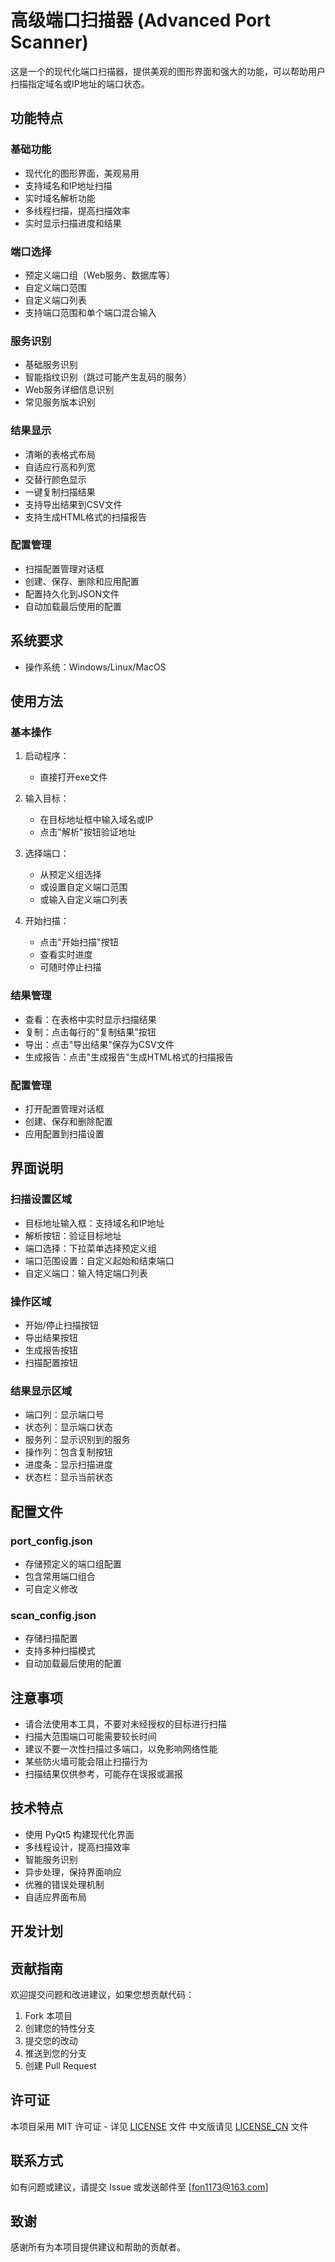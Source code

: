 # 高级端口扫描器 (Advanced Port Scanner)

这是一个的现代化端口扫描器，提供美观的图形界面和强大的功能，可以帮助用户扫描指定域名或IP地址的端口状态。

## 功能特点

### 基础功能
- 现代化的图形界面，美观易用
- 支持域名和IP地址扫描
- 实时域名解析功能
- 多线程扫描，提高扫描效率
- 实时显示扫描进度和结果

### 端口选择
- 预定义端口组（Web服务、数据库等）
- 自定义端口范围
- 自定义端口列表
- 支持端口范围和单个端口混合输入

### 服务识别
- 基础服务识别
- 智能指纹识别（跳过可能产生乱码的服务）
- Web服务详细信息识别
- 常见服务版本识别

### 结果显示
- 清晰的表格式布局
- 自适应行高和列宽
- 交替行颜色显示
- 一键复制扫描结果
- 支持导出结果到CSV文件
- 支持生成HTML格式的扫描报告

### 配置管理
- 扫描配置管理对话框
- 创建、保存、删除和应用配置
- 配置持久化到JSON文件
- 自动加载最后使用的配置

## 系统要求
- 操作系统：Windows/Linux/MacOS

## 使用方法

### 基本操作
1. 启动程序：
   - 直接打开exe文件

2. 输入目标：
   - 在目标地址框中输入域名或IP
   - 点击"解析"按钮验证地址

3. 选择端口：
   - 从预定义组选择
   - 或设置自定义端口范围
   - 或输入自定义端口列表

4. 开始扫描：
   - 点击"开始扫描"按钮
   - 查看实时进度
   - 可随时停止扫描

### 结果管理
- 查看：在表格中实时显示扫描结果
- 复制：点击每行的"复制结果"按钮
- 导出：点击"导出结果"保存为CSV文件
- 生成报告：点击"生成报告"生成HTML格式的扫描报告

### 配置管理
- 打开配置管理对话框
- 创建、保存和删除配置
- 应用配置到扫描设置

## 界面说明

### 扫描设置区域
- 目标地址输入框：支持域名和IP地址
- 解析按钮：验证目标地址
- 端口选择：下拉菜单选择预定义组
- 端口范围设置：自定义起始和结束端口
- 自定义端口：输入特定端口列表

### 操作区域
- 开始/停止扫描按钮
- 导出结果按钮
- 生成报告按钮
- 扫描配置按钮

### 结果显示区域
- 端口列：显示端口号
- 状态列：显示端口状态
- 服务列：显示识别到的服务
- 操作列：包含复制按钮
- 进度条：显示扫描进度
- 状态栏：显示当前状态

## 配置文件

### port_config.json
- 存储预定义的端口组配置
- 包含常用端口组合
- 可自定义修改

### scan_config.json
- 存储扫描配置
- 支持多种扫描模式
- 自动加载最后使用的配置

## 注意事项

- 请合法使用本工具，不要对未经授权的目标进行扫描
- 扫描大范围端口可能需要较长时间
- 建议不要一次性扫描过多端口，以免影响网络性能
- 某些防火墙可能会阻止扫描行为
- 扫描结果仅供参考，可能存在误报或漏报

## 技术特点

- 使用 PyQt5 构建现代化界面
- 多线程设计，提高扫描效率
- 智能服务识别
- 异步处理，保持界面响应
- 优雅的错误处理机制
- 自适应界面布局

## 开发计划


## 贡献指南

欢迎提交问题和改进建议，如果您想贡献代码：
1. Fork 本项目
2. 创建您的特性分支
3. 提交您的改动
4. 推送到您的分支
5. 创建 Pull Request

## 许可证

本项目采用 MIT 许可证 - 详见 [LICENSE](LICENSE) 文件
中文版请见 [LICENSE_CN](LICENSE_CN) 文件

## 联系方式

如有问题或建议，请提交 Issue 或发送邮件至 [fon1173@163.com]

## 致谢

感谢所有为本项目提供建议和帮助的贡献者。
